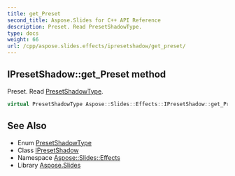 ```yaml
---
title: get_Preset
second_title: Aspose.Slides for C++ API Reference
description: Preset. Read PresetShadowType.
type: docs
weight: 66
url: /cpp/aspose.slides.effects/ipresetshadow/get_preset/
---
```

## IPresetShadow::get_Preset method


Preset. Read [PresetShadowType](../../../aspose.slides/presetshadowtype/).

```cpp
virtual PresetShadowType Aspose::Slides::Effects::IPresetShadow::get_Preset()=0
```

## See Also

* Enum [PresetShadowType](../../../aspose.slides/presetshadowtype/)
* Class [IPresetShadow](../)
* Namespace [Aspose::Slides::Effects](../../)
* Library [Aspose.Slides](../../../)

